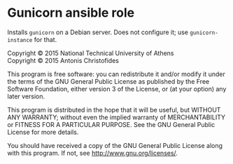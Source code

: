 Gunicorn ansible role
=====================

Installs `gunicorn` on a Debian server. Does not configure it; use
`gunicorn-instance` for that.

Copyright © 2015 National Technical University of Athens  
Copyright © 2015 Antonis Christofides

This program is free software: you can redistribute it and/or modify it
under the terms of the GNU General Public License as published by the
Free Software Foundation, either version 3 of the License, or (at your
option) any later version.

This program is distributed in the hope that it will be useful, but
WITHOUT ANY WARRANTY; without even the implied warranty of
MERCHANTABILITY or FITNESS FOR A PARTICULAR PURPOSE.  See the GNU
General Public License for more details.

You should have received a copy of the GNU General Public License along
with this program.  If not, see http://www.gnu.org/licenses/.
